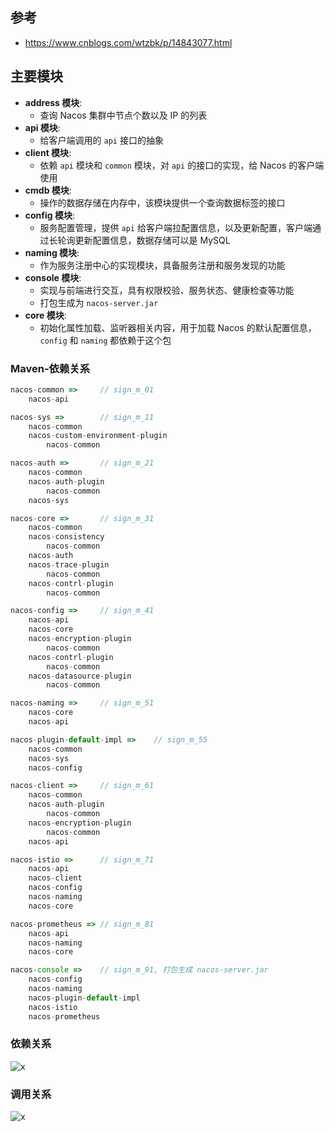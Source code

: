 ## 参考
- https://www.cnblogs.com/wtzbk/p/14843077.html


## 主要模块
- **address 模块**: 
  - 查询 Nacos 集群中节点个数以及 IP 的列表
- **api 模块**: 
  - 给客户端调用的 `api` 接口的抽象
- **client 模块**: 
  - 依赖 `api` 模块和 `common` 模块，对 `api` 的接口的实现，给 Nacos 的客户端使用
- **cmdb 模块**: 
  - 操作的数据存储在内存中，该模块提供一个查询数据标签的接口
- **config 模块**: 
  - 服务配置管理，提供 `api` 给客户端拉配置信息，以及更新配置，客户端通过长轮询更新配置信息，数据存储可以是 MySQL
- **naming 模块**: 
  - 作为服务注册中心的实现模块，具备服务注册和服务发现的功能
- **console 模块**: 
  - 实现与前端进行交互，具有权限校验、服务状态、健康检查等功能
  - 打包生成为 `nacos-server.jar`
- **core 模块**: 
  - 初始化属性加载、监听器相关内容，用于加载 Nacos 的默认配置信息，`config` 和 `naming` 都依赖于这个包

### Maven-依赖关系
```js
nacos-common =>     // sign_m_01
    nacos-api

nacos-sys =>        // sign_m_11
    nacos-common
    nacos-custom-environment-plugin
        nacos-common

nacos-auth =>       // sign_m_21
    nacos-common
    nacos-auth-plugin
        nacos-common
    nacos-sys

nacos-core =>       // sign_m_31
    nacos-common
    nacos-consistency
        nacos-common
    nacos-auth
    nacos-trace-plugin
        nacos-common
    nacos-contrl-plugin
        nacos-common

nacos-config =>     // sign_m_41
    nacos-api
    nacos-core
    nacos-encryption-plugin
        nacos-common
    nacos-contrl-plugin
        nacos-common
    nacos-datasource-plugin
        nacos-common

nacos-naming =>     // sign_m_51
    nacos-core
    nacos-api

nacos-plugin-default-impl =>    // sign_m_55
    nacos-common
    nacos-sys
    nacos-config

nacos-client =>     // sign_m_61
    nacos-common   
    nacos-auth-plugin
        nacos-common
    nacos-encryption-plugin
        nacos-common
    nacos-api

nacos-istio =>      // sign_m_71
    nacos-api
    nacos-client
    nacos-config
    nacos-naming
    nacos-core   

nacos-prometheus => // sign_m_81
    nacos-api
    nacos-naming
    nacos-core  

nacos-console =>    // sign_m_91, 打包生成 nacos-server.jar
    nacos-config
    nacos-naming
    nacos-plugin-default-impl
    nacos-istio
    nacos-prometheus
```

### 依赖关系
![x](https://cdn.nlark.com/yuque/0/2021/png/452225/1622281980050-58fd9e6e-d18b-4da5-a0da-9748c7ee0027.png)

### 调用关系
![x](https://cdn.nlark.com/yuque/0/2021/png/452225/1622282527678-49c6f79d-200b-4a28-a7ac-6824501849d4.png)
